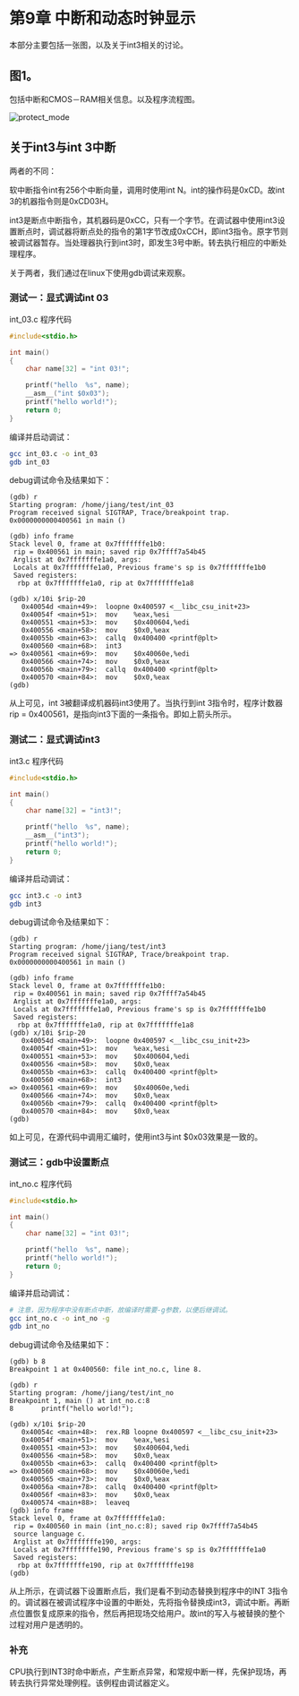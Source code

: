 
# 第9章 中断和动态时钟显示

本部分主要包括一张图，以及关于int3相关的讨论。

## 图1。

包括中断和CMOS－RAM相关信息。以及程序流程图。

![protect_mode](https://github.com/jungle85gopy/x86asm/blob/master/c09/c9.png)


## 关于int3与int 3中断

两者的不同：

软中断指令int有256个中断向量，调用时使用int N。int的操作码是0xCD。故int 3的机器指令则是0xCD03H。

int3是断点中断指令，其机器码是0xCC，只有一个字节。在调试器中使用int3设置断点时，调试器将断点处的指令的第1字节改成0xCCH，即int3指令。原字节则被调试器暂存。当处理器执行到int3时，即发生3号中断。转去执行相应的中断处理程序。

关于两者，我们通过在linux下使用gdb调试来观察。

### 测试一：显式调试int 03
int_03.c 程序代码
```c
#include<stdio.h>

int main()
{
    char name[32] = "int 03!";

    printf("hello  %s", name);
    __asm__("int $0x03");
    printf("hello world!");
    return 0;
}
```

编译并启动调试：
```bash
gcc int_03.c -o int_03
gdb int_03
```

debug调试命令及结果如下：
```gdb
(gdb) r
Starting program: /home/jiang/test/int_03 
Program received signal SIGTRAP, Trace/breakpoint trap.
0x0000000000400561 in main ()

(gdb) info frame
Stack level 0, frame at 0x7fffffffe1b0:
 rip = 0x400561 in main; saved rip 0x7ffff7a54b45
 Arglist at 0x7fffffffe1a0, args: 
 Locals at 0x7fffffffe1a0, Previous frame's sp is 0x7fffffffe1b0
 Saved registers:
  rbp at 0x7fffffffe1a0, rip at 0x7fffffffe1a8

(gdb) x/10i $rip-20
   0x40054d <main+49>:  loopne 0x400597 <__libc_csu_init+23>
   0x40054f <main+51>:  mov    %eax,%esi
   0x400551 <main+53>:  mov    $0x400604,%edi
   0x400556 <main+58>:  mov    $0x0,%eax
   0x40055b <main+63>:  callq  0x400400 <printf@plt>
   0x400560 <main+68>:  int3   
=> 0x400561 <main+69>:  mov    $0x40060e,%edi
   0x400566 <main+74>:  mov    $0x0,%eax
   0x40056b <main+79>:  callq  0x400400 <printf@plt>
   0x400570 <main+84>:  mov    $0x0,%eax
(gdb) 
```

从上可见，int 3被翻译成机器码int3使用了。当执行到int 3指令时，程序计数器rip = 0x400561，是指向int3下面的一条指令。即如上箭头所示。

### 测试二：显式调试int3
int3.c 程序代码
```c
#include<stdio.h>

int main()
{
    char name[32] = "int3!";

    printf("hello  %s", name);
    __asm__("int3");
    printf("hello world!");
    return 0;
}
```

编译并启动调试：
```bash
gcc int3.c -o int3
gdb int3
```

debug调试命令及结果如下：
```gdb
(gdb) r
Starting program: /home/jiang/test/int3 
Program received signal SIGTRAP, Trace/breakpoint trap.
0x0000000000400561 in main ()

(gdb) info frame
Stack level 0, frame at 0x7fffffffe1b0:
 rip = 0x400561 in main; saved rip 0x7ffff7a54b45
 Arglist at 0x7fffffffe1a0, args: 
 Locals at 0x7fffffffe1a0, Previous frame's sp is 0x7fffffffe1b0
 Saved registers:
  rbp at 0x7fffffffe1a0, rip at 0x7fffffffe1a8
(gdb) x/10i $rip-20
   0x40054d <main+49>:  loopne 0x400597 <__libc_csu_init+23>
   0x40054f <main+51>:  mov    %eax,%esi
   0x400551 <main+53>:  mov    $0x400604,%edi
   0x400556 <main+58>:  mov    $0x0,%eax
   0x40055b <main+63>:  callq  0x400400 <printf@plt>
   0x400560 <main+68>:  int3   
=> 0x400561 <main+69>:  mov    $0x40060e,%edi
   0x400566 <main+74>:  mov    $0x0,%eax
   0x40056b <main+79>:  callq  0x400400 <printf@plt>
   0x400570 <main+84>:  mov    $0x0,%eax
(gdb) 

```
如上可见，在源代码中调用汇编时，使用int3与int $0x03效果是一致的。

### 测试三：gdb中设置断点
int_no.c 程序代码
```c
#include<stdio.h>

int main()
{
    char name[32] = "int 03!";

    printf("hello  %s", name);
    printf("hello world!");
    return 0;
}
```

编译并启动调试：
```bash
# 注意，因为程序中没有断点中断，故编译时需要-g参数，以便后继调试。
gcc int_no.c -o int_no -g
gdb int_no 
```

debug调试命令及结果如下：
```gdb
(gdb) b 8 
Breakpoint 1 at 0x400560: file int_no.c, line 8.

(gdb) r
Starting program: /home/jiang/test/int_no 
Breakpoint 1, main () at int_no.c:8
8       printf("hello world!");

(gdb) x/10i $rip-20
   0x40054c <main+48>:  rex.RB loopne 0x400597 <__libc_csu_init+23>
   0x40054f <main+51>:  mov    %eax,%esi
   0x400551 <main+53>:  mov    $0x400604,%edi
   0x400556 <main+58>:  mov    $0x0,%eax
   0x40055b <main+63>:  callq  0x400400 <printf@plt>
=> 0x400560 <main+68>:  mov    $0x40060e,%edi
   0x400565 <main+73>:  mov    $0x0,%eax
   0x40056a <main+78>:  callq  0x400400 <printf@plt>
   0x40056f <main+83>:  mov    $0x0,%eax
   0x400574 <main+88>:  leaveq 
(gdb) info frame
Stack level 0, frame at 0x7fffffffe1a0:
 rip = 0x400560 in main (int_no.c:8); saved rip 0x7ffff7a54b45
 source language c.
 Arglist at 0x7fffffffe190, args: 
 Locals at 0x7fffffffe190, Previous frame's sp is 0x7fffffffe1a0
 Saved registers:
  rbp at 0x7fffffffe190, rip at 0x7fffffffe198
(gdb) 

```

从上所示，在调试器下设置断点后，我们是看不到动态替换到程序中的INT 3指令的。调试器在被调试程序中设置的中断处，先将指令替换成int3，调试中断。再断点位置恢复成原来的指令，然后再把现场交给用户。故int的写入与被替换的整个过程对用户是透明的。

### 补充
CPU执行到INT3时命中断点，产生断点异常，和常规中断一样，先保护现场，再转去执行异常处理例程。该例程由调试器定义。



